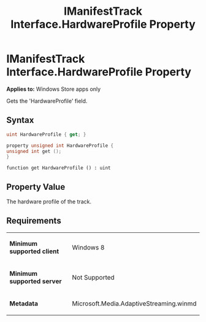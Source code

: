 ﻿---
title: IManifestTrack Interface.HardwareProfile Property
TOCTitle: HardwareProfile Property
ms:assetid: 5d83abca-f06a-48af-900d-db0493791e33
ms:mtpsurl: https://msdn.microsoft.com/en-us/library/JJ822744(v=VS.90)
ms:contentKeyID: 50079499
ms.date: 11/19/2012
mtps_version: v=VS.90
dev_langs:
- csharp
- c++
- jscript
---

# IManifestTrack Interface.HardwareProfile Property

**Applies to:** Windows Store apps only

Gets the 'HardwareProfile' field.

## Syntax

``` csharp
uint HardwareProfile { get; }
```

``` c++
property unsigned int HardwareProfile {
unsigned int get ();
}
```

``` jscript
function get HardwareProfile () : uint
```

## Property Value

The hardware profile of the track.

## Requirements

<table>
<colgroup>
<col style="width: 50%" />
<col style="width: 50%" />
</colgroup>
<tbody>
<tr class="odd">
<td><p><strong>Minimum supported client</strong></p></td>
<td><p>Windows 8</p></td>
</tr>
<tr class="even">
<td><p><strong>Minimum supported server</strong></p></td>
<td><p>Not Supported</p></td>
</tr>
<tr class="odd">
<td><p><strong>Metadata</strong></p></td>
<td><p>Microsoft.Media.AdaptiveStreaming.winmd</p></td>
</tr>
</tbody>
</table>

